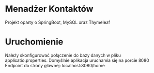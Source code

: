 # Menadżer Kontaktów
Projekt oparty o SpringBoot, MySQL oraz Thymeleaf

# Uruchomienie
Należy skonfigurować połączenie do bazy danych w pliku applicatio.properties. Domyślnie aplikacja uruchamia się na porcie 8080
Endpoint do strony głównej: localhost:8080/home
